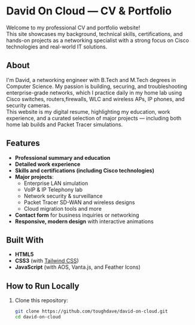 # David On Cloud — CV & Portfolio

Welcome to my professional CV and portfolio website!  
This site showcases my background, technical skills, certifications, and hands-on projects as a networking specialist with a strong focus on Cisco technologies and real-world IT solutions.

## About

I'm David, a networking engineer with B.Tech and M.Tech degrees in Computer Science. My passion is building, securing, and troubleshooting enterprise-grade networks, which I practice daily in my home lab using Cisco switches, routers,firewalls, WLC and wireless APs, IP phones, and security cameras.  
This website is my digital resume, highlighting my education, work experience, and a curated selection of major projects — including both home lab builds and Packet Tracer simulations.

## Features

- **Professional summary and education**
- **Detailed work experience**
- **Skills and certifications (including Cisco technologies)**
- **Major projects**:  
  - Enterprise LAN simulation  
  - VoIP & IP Telephony lab  
  - Network security & surveillance  
  - Packet Tracer SD-WAN and wireless designs  
  - Cloud migration tools and more
- **Contact form** for business inquiries or networking
- **Responsive, modern design** with interactive animations

## Built With

- **HTML5**
- **CSS3** (with [Tailwind CSS](https://tailwindcss.com/))
- **JavaScript** (with AOS, Vanta.js, and Feather Icons)

## How to Run Locally

1. Clone this repository:
   ```bash
   git clone https://github.com/toughdave/david-on-cloud.git
   cd david-on-cloud
